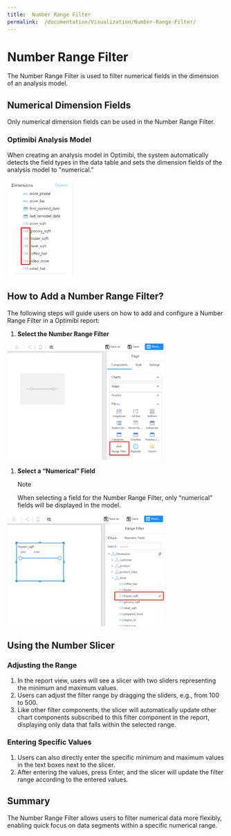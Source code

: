 ```yaml
---
title:  Number Range Filter
permalink:  /documentation/Visualization/Number-Range-Filter/
---
```


# Number Range Filter

The Number Range Filter is used to filter numerical fields in the dimension of an analysis model.

## Numerical Dimension Fields

Only numerical dimension fields can be used in the Number Range Filter.

### **Optimibi Analysis Model**

When creating an analysis model in Optimibi, the system automatically detects the field types in the data table and sets the dimension fields of the analysis model to "numerical."

<div align="left"><img src="./../images/1723127406337.png"  width="30%" /></div>


## How to Add a Number Range Filter?

The following steps will guide users on how to add and configure a Number Range Filter in a Optimibi report:

1. **Select the Number Range Filter**


<div align="left"><img src="./../images/1723127508505.png"  width="72%" /></div>

1. **Select a “Numerical” Field**

   > [!NOTE]
   >
   > When selecting a field for the Number Range Filter, only “numerical” fields will be displayed in the model.

<div align="left"><img src="./../images/1723127584243.png"  width="72%" /></div>

## Using the Number Slicer

### Adjusting the Range

1. In the report view, users will see a slicer with two sliders representing the minimum and maximum values.
2. Users can adjust the filter range by dragging the sliders, e.g., from 100 to 500.
3. Like other filter components, the slicer will automatically update other chart components subscribed to this filter component in the report, displaying only data that falls within the selected range.

### Entering Specific Values

1. Users can also directly enter the specific minimum and maximum values in the text boxes next to the slicer.
2. After entering the values, press Enter, and the slicer will update the filter range according to the entered values.

## Summary

The Number Range Filter allows users to filter numerical data more flexibly, enabling quick focus on data segments within a specific numerical range.